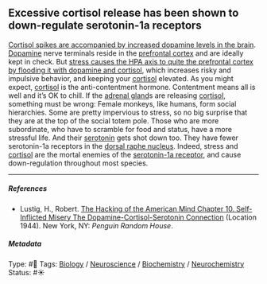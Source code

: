 ## Excessive cortisol release has been shown to down-regulate serotonin-1a receptors

[Cortisol spikes are accompanied by increased dopamine levels in the brain](Cortisol%20spikes%20are%20accompanied%20by%20increased%20dopamine%20levels%20in%20the%20brain.md). [Dopamine](Dopamine.md) nerve terminals reside in the [prefrontal cortex](Prefrontal%20cortex.md) and are ideally kept in check. But [stress causes the HPA axis to quite the prefrontal cortex by flooding it with dopamine and cortisol](Stress%20causes%20the%20HPA%20axis%20to%20quite%20the%20prefrontal%20cortex%20by%20flooding%20it%20with%20dopamine%20and%20cortisol.md), which increases risky and impulsive behavior, and keeping your [cortisol](Cortisol.md) elevated. As you might expect, [cortisol](Cortisol.md) is the anti-contentment hormone. Contentment means all is well and it’s OK to chill. If the [adrenal gland]()s are releasing [cortisol](Cortisol.md), something must be wrong: Female monkeys, like humans, form social hierarchies. Some are pretty impervious to stress, so no big surprise that they are at the top of the social totem pole. Those who are more subordinate, who have to scramble for food and status, have a more stressful life. And their [serotonin](Serotonin.md) gets shot down too. They have fewer serotonin-1a receptors in the [dorsal raphe nucleus](). Indeed, stress and [cortisol](Cortisol.md) are the mortal enemies of the [serotonin-1a receptor](Serotonin-1a%20receptor.md), and cause down-regulation throughout most species. 

---

##### References

* Lustig, H., Robert. [The Hacking of the American Mind Chapter 10. Self-Inflicted Misery The Dopamine-Cortisol-Serotonin Connection](The%20Hacking%20of%20the%20American%20Mind%20Chapter%2010.%20Self-Inflicted%20Misery%20The%20Dopamine-Cortisol-Serotonin%20Connection.md) (Location 1944). New York, NY: *Penguin Random House*.

##### Metadata

Type: #🔴 
Tags: [Biology]() / [Neuroscience](Neuroscience.md) / [Biochemistry](Biochemistry.md) / [Neurochemistry](Neurochemistry.md)
Status: #☀️ 
